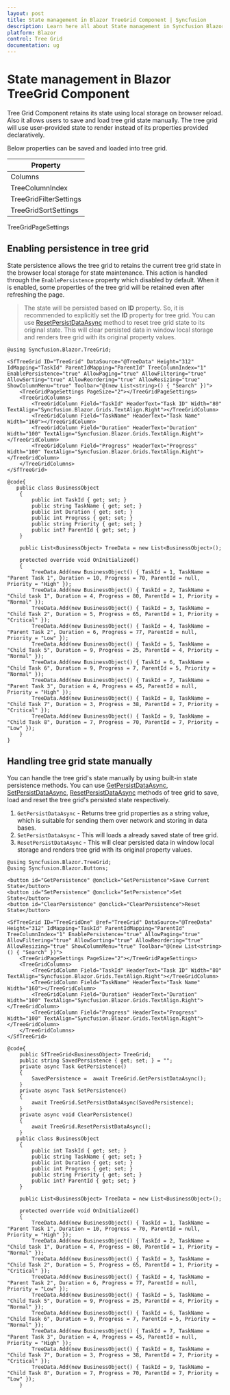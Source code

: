 ```yaml
---
layout: post
title: State management in Blazor TreeGrid Component | Syncfusion
description: Learn here all about State management in Syncfusion Blazor TreeGrid component and more.
platform: Blazor
control: Tree Grid
documentation: ug
---
```


# State management in Blazor TreeGrid Component

Tree Grid Component retains its state using local storage on browser reload. Also it allows users to save and load tree grid state manually. The tree grid will use user-provided state to render instead of its properties provided declaratively.

Below properties can be saved and loaded into tree grid.

Property|
-----|
Columns |
TreeColumnIndex |
TreeGridFilterSettings |
TreeGridSortSettings |
TreeGridPageSettings

## Enabling persistence in tree grid

State persistence allows the tree grid to retains the current tree grid state in the browser local storage for state maintenance. This action is handled through the `EnablePersistence` property which disabled by default. When it is enabled, some properties of the tree grid will be retained even after refreshing the page.

> The state will be persisted based on **ID** property. So, it is recommended to explicitly set the **ID** property for tree grid.
> You can use [ResetPersistDataAsync](https://https://help.syncfusion.com/cr/blazor/Syncfusion.Blazor.TreeGrid.SfTreeGrid-1.html#Syncfusion_Blazor_TreeGrid_SfTreeGrid_1_ResetPersistDataAsync) method to reset tree grid state to its original state. This will clear persisted data in window local storage and renders tree grid with its original property values.

```cshtml
@using Syncfusion.Blazor.TreeGrid;

<SfTreeGrid ID="TreeGrid" DataSource="@TreeData" Height="312" IdMapping="TaskId" ParentIdMapping="ParentId" TreeColumnIndex="1" EnablePersistence="true" AllowPaging="true" AllowFiltering="true" AllowSorting="true" AllowReordering="true" AllowResizing="true" ShowColumnMenu="true" Toolbar="@(new List<string>() { "Search" })">
    <TreeGridPageSettings PageSize="2"></TreeGridPageSettings>
    <TreeGridColumns>
        <TreeGridColumn Field="TaskId" HeaderText="Task ID" Width="80" TextAlign="Syncfusion.Blazor.Grids.TextAlign.Right"></TreeGridColumn>
        <TreeGridColumn Field="TaskName" HeaderText="Task Name" Width="160"></TreeGridColumn>
        <TreeGridColumn Field="Duration" HeaderText="Duration" Width="100" TextAlign="Syncfusion.Blazor.Grids.TextAlign.Right"></TreeGridColumn>
        <TreeGridColumn Field="Progress" HeaderText="Progress" Width="100" TextAlign="Syncfusion.Blazor.Grids.TextAlign.Right"></TreeGridColumn>
    </TreeGridColumns>
</SfTreeGrid>

@code{
   public class BusinessObject
    {
        public int TaskId { get; set; }
        public string TaskName { get; set; }
        public int Duration { get; set; }
        public int Progress { get; set; }
        public string Priority { get; set; }
        public int? ParentId { get; set; }
    }

    public List<BusinessObject> TreeData = new List<BusinessObject>();

    protected override void OnInitialized()
    {
        TreeData.Add(new BusinessObject() { TaskId = 1, TaskName = "Parent Task 1", Duration = 10, Progress = 70, ParentId = null, Priority = "High" });
        TreeData.Add(new BusinessObject() { TaskId = 2, TaskName = "Child task 1", Duration = 4, Progress = 80, ParentId = 1, Priority = "Normal" });
        TreeData.Add(new BusinessObject() { TaskId = 3, TaskName = "Child Task 2", Duration = 5, Progress = 65, ParentId = 1, Priority = "Critical" });
        TreeData.Add(new BusinessObject() { TaskId = 4, TaskName = "Parent Task 2", Duration = 6, Progress = 77, ParentId = null, Priority = "Low" });
        TreeData.Add(new BusinessObject() { TaskId = 5, TaskName = "Child Task 5", Duration = 9, Progress = 25, ParentId = 4, Priority = "Normal" });
        TreeData.Add(new BusinessObject() { TaskId = 6, TaskName = "Child Task 6", Duration = 9, Progress = 7, ParentId = 5, Priority = "Normal" });
        TreeData.Add(new BusinessObject() { TaskId = 7, TaskName = "Parent Task 3", Duration = 4, Progress = 45, ParentId = null, Priority = "High" });
        TreeData.Add(new BusinessObject() { TaskId = 8, TaskName = "Child Task 7", Duration = 3, Progress = 38, ParentId = 7, Priority = "Critical" });
        TreeData.Add(new BusinessObject() { TaskId = 9, TaskName = "Child Task 8", Duration = 7, Progress = 70, ParentId = 7, Priority = "Low" });
    }
}
```

## Handling tree grid state manually

You can handle the tree grid's state manually by using built-in state persistence methods. You can use [GetPersistDataAsync](https://https://help.syncfusion.com/cr/blazor/Syncfusion.Blazor.TreeGrid.SfTreeGrid-1.html#Syncfusion_Blazor_TreeGrid_SfTreeGrid_1_GetPersistDataAsync), [SetPersistDataAsync](https://https://help.syncfusion.com/cr/blazor/Syncfusion.Blazor.TreeGrid.SfTreeGrid-1.html#Syncfusion_Blazor_TreeGrid_SfTreeGrid_1_SetPersistDataAsync), [ResetPersistDataAsync](https://https://help.syncfusion.com/cr/blazor/Syncfusion.Blazor.TreeGrid.SfTreeGrid-1.html#Syncfusion_Blazor_TreeGrid_SfTreeGrid_1_ResetPersistDataAsync) methods of tree grid to save, load and reset the tree grid's persisted state respectively. 
1. `GetPersistDataAsync` -  Returns tree grid properties as a string value, which is suitable for sending them over network and storing in data bases.
2. `SetPersistDataAsync` -  This will loads a already saved state of tree grid.
3. `ResetPersistDataAsync` -  This will clear persisted data in window local storage and renders tree grid with its original property values.

```cshtml
@using Syncfusion.Blazor.TreeGrid;
@using Syncfusion.Blazor.Buttons;

<button id="GetPersistence" @onclick="GetPersistence">Save Current State</button>
<button id="SetPersistence" @onclick="SetPersistence">Set State</button> 
<button id="ClearPersistence" @onclick="ClearPersistence">Reset State</button>

<SfTreeGrid ID="TreeGridOne" @ref="TreeGrid" DataSource="@TreeData" Height="312" IdMapping="TaskId" ParentIdMapping="ParentId" TreeColumnIndex="1" EnablePersistence="true" AllowPaging="true" AllowFiltering="true" AllowSorting="true" AllowReordering="true" AllowResizing="true" ShowColumnMenu="true" Toolbar="@(new List<string>() { "Search" })">
    <TreeGridPageSettings PageSize="2"></TreeGridPageSettings>
    <TreeGridColumns>
        <TreeGridColumn Field="TaskId" HeaderText="Task ID" Width="80" TextAlign="Syncfusion.Blazor.Grids.TextAlign.Right"></TreeGridColumn>
        <TreeGridColumn Field="TaskName" HeaderText="Task Name" Width="160"></TreeGridColumn>
        <TreeGridColumn Field="Duration" HeaderText="Duration" Width="100" TextAlign="Syncfusion.Blazor.Grids.TextAlign.Right"></TreeGridColumn>
        <TreeGridColumn Field="Progress" HeaderText="Progress" Width="100" TextAlign="Syncfusion.Blazor.Grids.TextAlign.Right"></TreeGridColumn>
    </TreeGridColumns>
</SfTreeGrid>

@code{
    public SfTreeGrid<BusinessObject> TreeGrid;
    public string SavedPersistence { get; set; } = "";
    private async Task GetPersistence()  
    {  
        SavedPersistence =  await TreeGrid.GetPersistDataAsync();
    } 
    private async Task SetPersistence()  
    {  
        await TreeGrid.SetPersistDataAsync(SavedPersistence);
    } 
    private async void ClearPersistence()  
    {  
        await TreeGrid.ResetPersistDataAsync();
    }  
   public class BusinessObject
    {
        public int TaskId { get; set; }
        public string TaskName { get; set; }
        public int Duration { get; set; }
        public int Progress { get; set; }
        public string Priority { get; set; }
        public int? ParentId { get; set; }
    }

    public List<BusinessObject> TreeData = new List<BusinessObject>();

    protected override void OnInitialized()
    {
        TreeData.Add(new BusinessObject() { TaskId = 1, TaskName = "Parent Task 1", Duration = 10, Progress = 70, ParentId = null, Priority = "High" });
        TreeData.Add(new BusinessObject() { TaskId = 2, TaskName = "Child task 1", Duration = 4, Progress = 80, ParentId = 1, Priority = "Normal" });
        TreeData.Add(new BusinessObject() { TaskId = 3, TaskName = "Child Task 2", Duration = 5, Progress = 65, ParentId = 1, Priority = "Critical" });
        TreeData.Add(new BusinessObject() { TaskId = 4, TaskName = "Parent Task 2", Duration = 6, Progress = 77, ParentId = null, Priority = "Low" });
        TreeData.Add(new BusinessObject() { TaskId = 5, TaskName = "Child Task 5", Duration = 9, Progress = 25, ParentId = 4, Priority = "Normal" });
        TreeData.Add(new BusinessObject() { TaskId = 6, TaskName = "Child Task 6", Duration = 9, Progress = 7, ParentId = 5, Priority = "Normal" });
        TreeData.Add(new BusinessObject() { TaskId = 7, TaskName = "Parent Task 3", Duration = 4, Progress = 45, ParentId = null, Priority = "High" });
        TreeData.Add(new BusinessObject() { TaskId = 8, TaskName = "Child Task 7", Duration = 3, Progress = 38, ParentId = 7, Priority = "Critical" });
        TreeData.Add(new BusinessObject() { TaskId = 9, TaskName = "Child Task 8", Duration = 7, Progress = 70, ParentId = 7, Priority = "Low" });
    }
```
